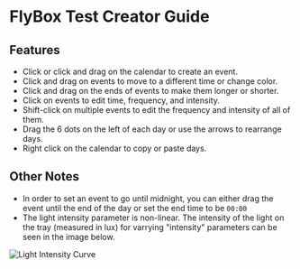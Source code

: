 # FlyBox Test Creator Guide

## Features

- Click or click and drag on the calendar to create an event. 
- Click and drag on events to move to a different time or change color. 
- Click and drag on the ends of events to make them longer or shorter. 
- Click on events to edit time, frequency, and intensity. 
- Shift-click on multiple events to edit the frequency and intensity of all of them. 
- Drag the 6 dots on the left of each day or use the arrows to rearrange days. 
- Right click on the calendar to copy or paste days. 

## Other Notes
- In order to set an event to go until midnight, you can either drag the event until the end of the day or set the end time to be ```00:00```
- The light intensity parameter is non-linear. The intensity of the light on the tray (measured in lux) for varrying "intensity" parameters can be seen in the image below.

![Light Intensity Curve](https://user-images.githubusercontent.com/28941311/235849723-14738c7c-793c-4333-91c5-86a6b7c58245.png)
